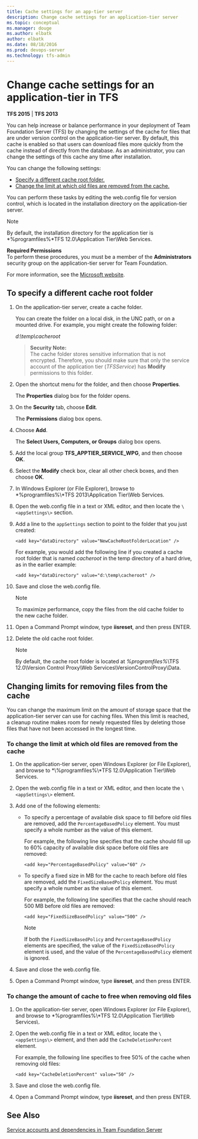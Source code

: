 ```yaml
---
title: Cache settings for an app-tier server
description: Change cache settings for an application-tier server
ms.topic: conceptual
ms.manager: douge
ms.author: elbatk
author: elbatk
ms.date: 08/18/2016
ms.prod: devops-server
ms.technology: tfs-admin
---
```


# Change cache settings for an application-tier in TFS

**TFS 2015** | **TFS 2013**

You can help increase or balance performance in your deployment of Team Foundation Server (TFS) by changing the settings of the cache for files that are under version control on the application-tier server. By default, this cache is enabled so that users can download files more quickly from the cache instead of directly from the database. As an administrator, you can change the settings of this cache any time after installation.

You can change the following settings:  
-   [Specify a different cache root folder.](#specify-diff-cache-root)  
-   [Change the limit at which old files are removed from the cache.](#change-limit-old-files)

You can perform these tasks by editing the web.config file for version control, which is located in the installation directory on the application-tier server.

> [!NOTE]
> By default, the installation directory for the application tier is *%programfiles%\*TFS 12.0\Application Tier\Web Services.

**Required Permissions**  
To perform these procedures, you must be a member of the **Administrators** security group on the application-tier server for Team Foundation.

For more information, see the [Microsoft website](http://go.microsoft.com/fwlink/?LinkId=111235).

<a name="specify-diff-cache-root"></a>
## To specify a different cache root folder

1.  On the application-tier server, create a cache folder.

    You can create the folder on a local disk, in the UNC path, or on a mounted drive. For example, you might create the following folder:

    *d:\\temp\\cacheroot*

    >**Security Note:**  
    >The cache folder stores sensitive information that is not encrypted. Therefore, you should make sure that only the service account of the application tier (*TFSService*) has **Modify** permissions to this folder.

2.  Open the shortcut menu for the folder, and then choose **Properties**.

    The **Properties** dialog box for the folder opens.

3.  On the **Security** tab, choose **Edit**.

    The **Permissions** dialog box opens.

4.  Choose **Add**.

    The **Select Users, Computers, or Groups** dialog box opens.

5.  Add the local group **TFS\_APPTIER\_SERVICE\_WPG**, and then choose **OK**.

6.  Select the **Modify** check box, clear all other check boxes, and then choose **OK**.

7.  In Windows Explorer (or File Explorer), browse to *%programfiles%\\*TFS 2013\\Application Tier\\Web Services.

8.  Open the web.config file in a text or XML editor, and then locate the `\<appSettings\>` section.

9.  Add a line to the `appSettings` section to point to the folder that you just created:

        <add key="dataDirectory" value="NewCacheRootFolderLocation" />

    For example, you would add the following line if you created a cache root folder that is named *cacheroot* in the temp directory of a hard drive, as in the earlier example:

        <add key="dataDirectory" value="d:\temp\cacheroot" />

10. Save and close the web.config file.

    > [!NOTE]
    > To maximize performance, copy the files from the old cache folder to the new cache folder.

11. Open a Command Prompt window, type **iisreset**, and then press ENTER.

12. Delete the old cache root folder.

    > [!NOTE]
	> By default, the cache root folder is located at *%programfiles%*\TFS 12.0\Version Control Proxy\Web Services\VersionControlProxy\Data.


## Changing limits for removing files from the cache

You can change the maximum limit on the amount of storage space that the application-tier server can use for caching files. When this limit is reached, a cleanup routine makes room for newly requested files by deleting those files that have not been accessed in the longest time.

<a name="change-limit-old-files"></a>
### To change the limit at which old files are removed from the cache

1.  On the application-tier server, open Windows Explorer (or File Explorer), and browse to *\\%programfiles%\\*TFS 12.0\\Application Tier\\Web Services.

2.  Open the web.config file in a text or XML editor, and then locate the `\<appSettings\>` element.

3.  Add one of the following elements:

    -   To specify a percentage of available disk space to fill before old files are removed, add the `PercentageBasedPolicy` element. You must specify a whole number as the value of this element.

        For example, the following line specifies that the cache should fill up to 60% capacity of available disk space before old files are removed:

            <add key="PercentageBasedPolicy" value="60" />

    -   To specify a fixed size in MB for the cache to reach before old files are removed, add the `FixedSizeBasedPolicy` element. You must specify a whole number as the value of this element.

        For example, the following line specifies that the cache should reach 500 MB before old files are removed:

            <add key="FixedSizeBasedPolicy" value="500" />

        > [!NOTE]
		> If both the `FixedSizeBasedPolicy` and `PercentageBasedPolicy` elements are specified, the value of the `FixedSizeBasedPolicy` element is used, and the value of the `PercentageBasedPolicy` element is ignored.

4.  Save and close the web.config file.

5.  Open a Command Prompt window, type **iisreset**, and then press ENTER.

### To change the amount of cache to free when removing old files

1.  On the application-tier server, open Windows Explorer (or File Explorer), and browse to *%programfiles%\\*TFS 12.0\\Application Tier\\Web Services\\.

2.  Open the web.config file in a text or XML editor, locate the `\<appSettings\>` element, and then add the `CacheDeletionPercent` element.

    For example, the following line specifies to free 50% of the cache when removing old files:

        <add key="CacheDeletionPercent" value="50" />

3.  Save and close the web.config file.

4.  Open a Command Prompt window, type **iisreset**, and then press ENTER.

## See Also

 [Service accounts and dependencies in Team Foundation Server](service-accounts-dependencies-tfs.md) 
